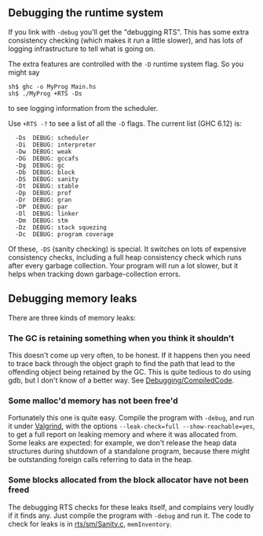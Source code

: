 ## Debugging the runtime system


If you link with `-debug` you'll get the "debugging RTS".  This has some extra consistency checking (which makes it run a little slower), and has lots of logging infrastructure to tell what is going on.


The extra features are controlled with the `-D` runtime system flag. So you might say

```wiki
sh$ ghc -o MyProg Main.hs
sh$ ./MyProg +RTS -Ds
```


to see logging information from the scheduler.


Use `+RTS -?` to see a list of all the `-D` flags. The current list (GHC 6.12) is:

```wiki
  -Ds  DEBUG: scheduler
  -Di  DEBUG: interpreter
  -Dw  DEBUG: weak
  -DG  DEBUG: gccafs
  -Dg  DEBUG: gc
  -Db  DEBUG: block
  -DS  DEBUG: sanity
  -Dt  DEBUG: stable
  -Dp  DEBUG: prof
  -Dr  DEBUG: gran
  -DP  DEBUG: par
  -Dl  DEBUG: linker
  -Dm  DEBUG: stm
  -Dz  DEBUG: stack squezing
  -Dc  DEBUG: program coverage
```


Of these, `-DS` (sanity checking) is special. It switches on lots of expensive consistency checks, including a full heap consistency check which runs after every garbage collection.  Your program will run a lot slower, but it helps when tracking down garbage-collection errors.

## Debugging memory leaks


There are three kinds of memory leaks:

### The GC is retaining something when you think it shouldn't


This doesn't come up very often, to be honest.  If it happens then you need to trace back through the object graph to find the path that lead to the offending object being retained by the GC.  This is quite tedious to do using gdb, but I don't know of a better way.  See [Debugging/CompiledCode](debugging/compiled-code).

### Some malloc'd memory has not been free'd


Fortunately this one is quite easy.  Compile the program with `-debug`, and run it under [ Valgrind](http://valgrind.org/), with the options `--leak-check=full --show-reachable=yes`, to get a full report on leaking memory and where it was allocated from.  Some leaks are expected: for example, we don't release the heap data structures during shutdown of a standalone program, because there might be outstanding foreign calls referring to data in the heap.

### Some blocks allocated from the block allocator have not been freed


The debugging RTS checks for these leaks itself, and complains very loudly if it finds any.  Just compile the program with `-debug` and run it.  The code to check for leaks is in [rts/sm/Sanity.c](/trac/ghc/browser/ghc/rts/sm/Sanity.c), `memInventory`.
